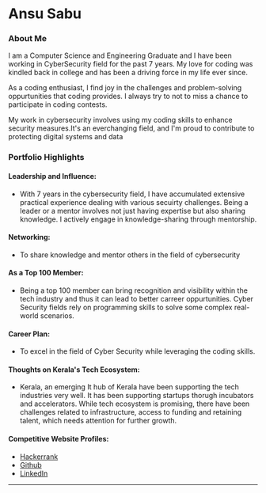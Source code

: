 # Ansu Sabu

### About Me

I am a Computer Science and Engineering Graduate and I have been working in CyberSecurity field for the past 7 years. My love for coding was kindled back in college and has been a driving force in my life ever since.

As a coding enthusiast, I find joy in the challenges and problem-solving oppurtunities that coding provides. I always try to not to miss a chance to participate in coding contests. 

My work in cybersecurity involves using my coding skills to enhance security measures.It's an everchanging field, and I'm proud to contribute to protecting digital systems and data


### Portfolio Highlights



#### Leadership and Influence: 

- With 7 years in the cybersecurity field, I have accumulated extensive practical experience dealing with various secuirty challenges. Being a leader or a mentor involves not just having expertise but also sharing knowledge. I actively engage in knowledge-sharing through mentorship.

#### Networking: 

- To share knowledge and mentor others in the field of cybersecurity

#### As a Top 100 Member: 

- Being a top 100 member can bring recognition and visibility within the tech industry and thus it can lead to better carreer oppurtunities. Cyber Security fields rely on programming skills to solve some complex real-world scenarios.

#### Career Plan: 

- To excel in the field of Cyber Security while leveraging the coding skills. 

#### Thoughts on Kerala's Tech Ecosystem: 

- Kerala, an emerging It hub of Kerala have been supporting the tech industries very well. It has been supporting startups thorugh incubators and accelerators. While tech ecosystem is promising, there have been challenges related to infrastructure, access to funding and retaining talent, which needs attention for further growth.

#### Competitive Website Profiles:

- [Hackerrank](https://www.hackerrank.com/ansusabu)
- [Github](https://github.com/ansusabu)
- [LinkedIn](https://www.linkedin.com/in/ansu-sabu-bb2ba0a3/)

---
